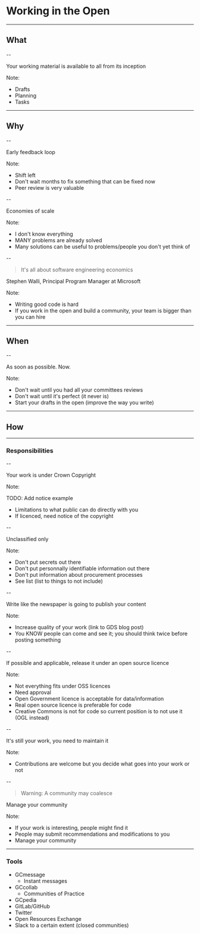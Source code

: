 # Working in the Open

---

## What

--

Your working material is available to all from its inception

Note:

- Drafts
- Planning
- Tasks

---

## Why

--

Early feedback loop

Note:

- Shift left
- Don't wait months to fix something that can be fixed now
- Peer review is very valuable

--

Economies of scale

Note:

- I don't know everything
- MANY problems are already solved
- Many solutions can be useful to problems/people you don't yet think of

--

>It's all about software engineering economics

Stephen Walli, Principal Program Manager at Microsoft

Note:

- Writing good code is hard
- If you work in the open and build a community, your team is bigger than you can hire

---

## When

--

As soon as possible. Now.

Note:

- Don't wait until you had all your committees reviews
- Don't wait until it's perfect (it never is)
- Start your drafts in the open (improve the way you write)

---

## How

---

### Responsibilities

--

Your work is under Crown Copyright

Note:

TODO: Add notice example

- Limitations to what public can do directly with you
- If licenced, need notice of the copyright

--

Unclassified only

Note:

- Don't put secrets out there
- Don't put personnally identifiable information out there
- Don't put information about procurement processes
- See list (list to things to not include)

--

Write like the newspaper is going to publish your content

Note:

- Increase quality of your work (link to GDS blog post)
- You KNOW people can come and see it; you should think twice before posting something

--

If possible and applicable, release it under an open source licence

Note:

- Not everything fits under OSS licences
- Need approval
- Open Government licence is acceptable for data/information
- Real open source licence is preferable for code
- Creative Commons is not for code so current position is to not use it (OGL instead)

--

It's still your work, you need to maintain it

Note:

- Contributions are welcome but you decide what goes into your work or not

--

> Warning: A community may coalesce

Manage your community

Note:

- If your work is interesting, people might find it
- People may submit recommendations and modifications to you
- Manage your community

---

### Tools

- GCmessage
  - Instant messages
- GCcollab
  - Communities of Practice
- GCpedia
- GitLab/GitHub
- Twitter
- Open Resources Exchange
- Slack to a certain extent (closed communities)
